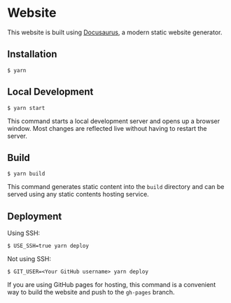 # Website

This website is built using [Docusaurus](https://docusaurus.io/), a modern static website generator.

## Installation

```console
$ yarn
```

## Local Development

```console
$ yarn start
```

This command starts a local development server and opens up a browser window. Most changes are reflected live without having to restart the server.

## Build

```console
$ yarn build
```

This command generates static content into the `build` directory and can be served using any static contents hosting service.

## Deployment

Using SSH:

```console
$ USE_SSH=true yarn deploy
```

Not using SSH:

```console
$ GIT_USER=<Your GitHub username> yarn deploy
```

If you are using GitHub pages for hosting, this command is a convenient way to build the website and push to the `gh-pages` branch.
